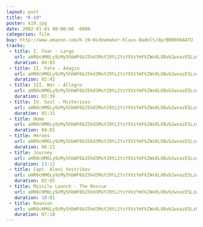 ```yaml
---
layout: post
title: "K-19"
poster: k19.jpg
date: 2002-01-01 00:00:00 -0800
categories: film
buy: http://www.amazon.com/K-19-Widowmaker-Klaus-Badelt/dp/B00006AATU
tracks:
 - title: I. Fear - Largo
   url: aHR0cHM6Ly9zMy5hbWF6b25hd3MuY29tL2tsYXVzYmFkZWx0LXBvb2wvazE5LzAxIEkuIEZlYXIgLSBMYXJnby5tcDM=
   duration: 04:03
 - title: II. Fate - Adagio
   url: aHR0cHM6Ly9zMy5hbWF6b25hd3MuY29tL2tsYXVzYmFkZWx0LXBvb2wvazE5LzAyIElJLiBGYXRlIC0gQWRhZ2lvLm1wMw==
   duration: 02:42
 - title: III. War - Allegro
   url: aHR0cHM6Ly9zMy5hbWF6b25hd3MuY29tL2tsYXVzYmFkZWx0LXBvb2wvazE5LzAzIElJSS4gV2FyIC0gQWxsZWdyby5tcDM=
   duration: 03:39
 - title: IV. Soul - Misterioso
   url: aHR0cHM6Ly9zMy5hbWF6b25hd3MuY29tL2tsYXVzYmFkZWx0LXBvb2wvazE5LzA0IElWLiBTb3VsIC0gTWlzdGVyaW9zby5tcDM=
   duration: 05:31
 - title: Home
   url: aHR0cHM6Ly9zMy5hbWF6b25hd3MuY29tL2tsYXVzYmFkZWx0LXBvb2wvazE5LzA1IEhvbWUubXAz
   duration: 04:01
 - title: Heroes
   url: aHR0cHM6Ly9zMy5hbWF6b25hd3MuY29tL2tsYXVzYmFkZWx0LXBvb2wvazE5LzA2IEhlcm9lcy5tcDM=
   duration: 08:21
 - title: Journey
   url: aHR0cHM6Ly9zMy5hbWF6b25hd3MuY29tL2tsYXVzYmFkZWx0LXBvb2wvazE5LzA3IEpvdXJuZXkubXAz
   duration: 13:12
 - title: Capt. Alexi Vostrikov
   url: aHR0cHM6Ly9zMy5hbWF6b25hd3MuY29tL2tsYXVzYmFkZWx0LXBvb2wvazE5LzA4IENhcHQuIEFsZXhpIFZvc3RyaWtvdi5tcDM=
   duration: 02:05
 - title: Missile Launch - The Rescue
   url: aHR0cHM6Ly9zMy5hbWF6b25hd3MuY29tL2tsYXVzYmFkZWx0LXBvb2wvazE5LzA5IE1pc3NpbGUgTGF1bmNoIC0gVGhlIFJlc2N1ZS5tcDM=
   duration: 10:01
 - title: Reunion
   url: aHR0cHM6Ly9zMy5hbWF6b25hd3MuY29tL2tsYXVzYmFkZWx0LXBvb2wvazE5LzExIFJldW5pb24ubXAz
   duration: 07:18
---
```

